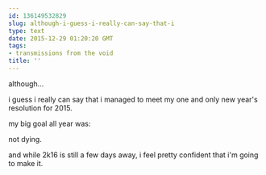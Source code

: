 ```yaml
---
id: 136149532829
slug: although-i-guess-i-really-can-say-that-i
type: text
date: 2015-12-29 01:20:20 GMT
tags:
- transmissions from the void
title: ''
---
```


although...

i guess i really can say that i managed to meet my one and only new year's resolution for 2015.

my big goal all year was:

not dying.

and while 2k16 is still a few days away, i feel pretty confident that i'm going to make it.